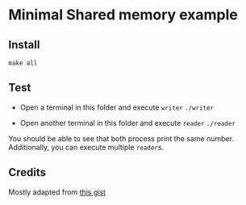 # Minimal Shared memory example

## Install

`make all`

## Test

- Open a terminal in this folder and execute `writer`
  `./writer`

- Open another terminal in this folder and execute `reader`
  `./reader`

You should be able to see that both process print the same number.
Additionally, you can execute multiple `reader`s.

## Credits

Mostly adapted from [this
gist](https://gist.github.com/drmalex07/5b72ecb243ea1f5b4fec37a6073d9d23)
